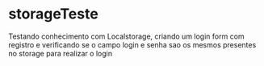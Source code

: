 # storageTeste
Testando conhecimento com Localstorage, criando um login form com registro e verificando se o campo login e senha sao os mesmos presentes no storage para realizar o login
